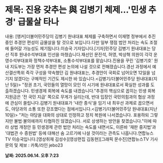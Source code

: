 # **제목: 진용 갖추는 與 김병기 체제…'민생 추경' 급물살 타나**

  내용: [앵커]더불어민주당이 김병기 원내대표 체제를 구축하면서 이재명 정부에서 추진 중인 추경안 편성이 급물살을 탈 것으로 보입니다.다만 일부 쟁점 법안 처리는 속도 조절에 들어갈 가능성도 제기됩니다.이승국 기자입니다.[기자]민주당 김병기 원내대표는 당선 직후 원내수석부대표 인선을 마쳤습니다.재선인 문진석, 허영, 박상혁 의원이 각각 운영수석부대표와 정책수석부대표, 소통수석부대표를 맡습니다.진용을 꾸린 '김병기호' 원내 지도부는 가장 먼저 추경안 편성 논의에 나설 것으로 전해졌습니다.경선 과정에서 예산결산특위 즉각 구성을 약속했던 김 원내대표는, 추경안이 국회로 넘어오면 12일을 넘기지 않겠다는 구체적인 기간도 제시한 바 있습니다.<김병기/더불어민주당 원내대표(지난 5일)> "정권 초기, 국민들의 열망이 모인 이 시기에 원내대표로서 확실한 성과를 도출하겠습니다. 민생경제 회복에 속도를 내겠습니다."추경의 핵심으로 꼽히는 민생 회복 지원금은 '전 국민 지급' 쪽으로 무게가 실리는데, 반대 입장인 국민의힘과의 협상 과정에 관심이 쏠립니다.김병기 원내대표가 '내란 종식'을 임기 내 최우선 과제로 꼽으면서도, 야당과의 소통 또한 강조했다는 점에서입니다.<김병기/더불어민주당 원내대표(지난 10일)> "저는 야당을 대화의 상대로 인정하고 정치 복원에 나서겠습니다. 포용하되 그렇지만 불법·불의에까지 타협하진 않겠습니다. 서로 상생하는 방안을 찾겠습니다."이에 따라 상법 개정안 등 민생경제 관련 법안 처리는 속도를 내면서도, 이른바 '재판 중지법'과 '대법관 수 증원법' 등에 대해선 숨 고르기에 나설 것이라는 관측도 나옵니다.연합뉴스TV 이승국입니다.[영상취재 김성수][영상편집 김동현][그래픽 문수진]연합뉴스TV 기사문의 및 제보 : 카톡/라인 jebo23

  **날짜: 2025.06.14. 오후 7:23**